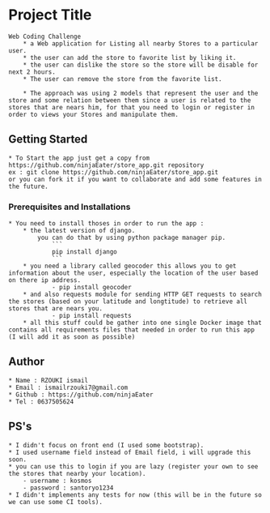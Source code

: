 # Project Title
    Web Coding Challenge
        * a Web application for Listing all nearby Stores to a particular user.
        * the user can add the store to favorite list by liking it.
        * the user can dislike the store so the store will be disable for next 2 hours.
        * The user can remove the store from the favorite list.

        * The approach was using 2 models that represent the user and the store and some relation between them since a user is related to the stores that are nears him, for that you need to login or register in order to views your Stores and manipulate them.

## Getting Started
    * To Start the app just get a copy from https://github.com/ninjaEater/store_app.git repository
    ex : git clone https://github.com/ninjaEater/store_app.git
    or you can fork it if you want to collaborate and add some features in the future.

### Prerequisites and Installations
    * You need to install thoses in order to run the app :
        * the latest version of django.
            you can do that by using python package manager pip.
                ```
                pip install django
                ```
        * you need a library called geocoder this allows you to get information about the user, especially the location of the user based on there ip address.
                - pip install geocoder
        * and also requests module for sending HTTP GET requests to search the stores (based on your latitude and longtitude) to retrieve all stores that are nears you.
                - pip install requests
        * all this stuff could be gather into one single Docker image that contains all requirements files that needed in order to run this app (I will add it as soon as possible) 
## Author
    * Name : RZOUKI ismail
    * Email : ismailrzouki7@gmail.com
    * Github : https://github.com/ninjaEater
    * Tel : 0637505624

## PS's
    * I didn't focus on front end (I used some bootstrap).
    * I used username field instead of Email field, i will upgrade this soon.
    * you can use this to login if you are lazy (register your own to see the stores that nearby your location).
        - username : kosmos
        - password : santoryo1234   
    * I didn't implements any tests for now (this will be in the future so we can use some CI tools).